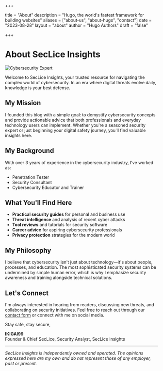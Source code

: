 +++

title = "About"
description = "Hugo, the world's fastest framework for building websites"
aliases = ["about-us", "about-hugo", "contact"]
date = "2023-08-28"
layout = "about"
author = "Hugo Authors"
draft = "false"

+++

 
# About SecLice Insights

![Cybersecurity Expert](seclice/public/pictures/avatar.png)

Welcome to SecLice Insights, your trusted resource for navigating the complex world of cybersecurity. In an era where digital threats evolve daily, knowledge is your best defense.

## My Mission

I founded this blog with a simple goal: to demystify cybersecurity concepts and provide actionable advice that both professionals and everyday technology users can implement. Whether you're a seasoned security expert or just beginning your digital safety journey, you'll find valuable insights here.

## My Background

With over 3 years of experience in the cybersecurity industry, I've worked as:

- Penetration Tester 
- Security Consultant 
- Cybersecurity Educator and Trainer


## What You'll Find Here

- **Practical security guides** for personal and business use
- **Threat intelligence** and analysis of recent cyber attacks
- **Tool reviews** and tutorials for security software
- **Career advice** for aspiring cybersecurity professionals
- **Privacy protection** strategies for the modern world

## My Philosophy

I believe that cybersecurity isn't just about technology—it's about people, processes, and education. The most sophisticated security systems can be undermined by simple human error, which is why I emphasize security awareness and training alongside technical solutions.

## Let's Connect

I'm always interested in hearing from readers, discussing new threats, and collaborating on security initiatives. Feel free to reach out through our [contact form](/contact) or connect with me on social media.

Stay safe, stay secure,

**IKIGAI99**  
Founder & Chief SecLice, Security Analyst, SecLice Insights

---

*SecLice Insights is independently owned and operated. The opinions expressed here are my own and do not represent those of any employer, past or present.*